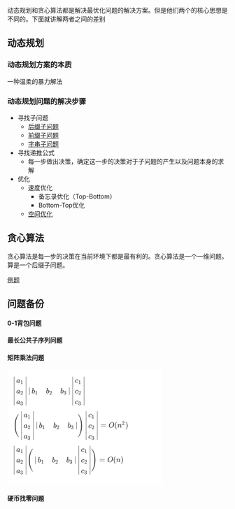 动态规划和贪心算法都是解决最优化问题的解决方案。但是他们两个的核心思想是不同的。下面就讲解两者之间的差别

## 动态规划

### 动态规划方案的本质

一种温柔的暴力解法

### 动态规划问题的解决步骤

* 寻找子问题
  * [后缀子问题](#0-1背包问题)
  * [前缀子问题](最长公共子序列问题)
  * [字串子问题](./#矩阵乘法问题)
* 寻找递推公式
  * 每一步做出决策，确定这一步的决策对于子问题的产生以及问题本身的求解
* 优化
  * 速度优化
    * 备忘录优化（Top-Bottom）
    * Bottom-Top优化
  * [空间优化](#矩阵乘法问题)


## 贪心算法

贪心算法是每一步的决策在当前环境下都是最有利的。贪心算法是一个一维问题。算是一个后缀子问题。

[例题](#硬币找零问题)

## 问题备份

#### 0-1背包问题

#### 最长公共子序列问题

#### 矩阵乘法问题

![](../../res/Dynamic_Programming/summary.png)


#### 硬币找零问题

